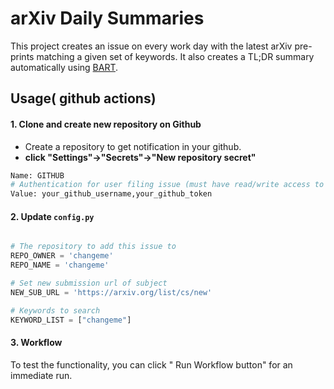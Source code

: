 # arXiv Daily Summaries
This project creates an issue on every work day with the latest arXiv pre-prints matching a given set of keywords. It also creates a TL;DR summary automatically using [BART](https://huggingface.co/facebook/bart-base).

## Usage( github actions)

#### 1. Clone and create new repository on Github

- Create a repository to get notification in your github.
-  **click "Settings"->"Secrets"->"New repository secret"** 

```python
Name: GITHUB
# Authentication for user filing issue (must have read/write access to repository to add issue to)
Value: your_github_username,your_github_token
```

#### 2. Update `config.py`

```python

# The repository to add this issue to
REPO_OWNER = 'changeme'
REPO_NAME = 'changeme'

# Set new submission url of subject
NEW_SUB_URL = 'https://arxiv.org/list/cs/new'

# Keywords to search
KEYWORD_LIST = ["changeme"]
```

#### 3.  Workflow

To test the functionality, you can click " Run Workflow button" for an immediate run.

